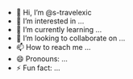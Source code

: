 - 👋 Hi, I’m @s-travelexic
- 👀 I’m interested in ...
- 🌱 I’m currently learning ...
- 💞️ I’m looking to collaborate on ...
- 📫 How to reach me ...
- 😄 Pronouns: ...
- ⚡ Fun fact: ...

<!---
s-travelexic/s-travelexic is a ✨ special ✨ repository because its `README.md` (this file) appears on your GitHub profile.
You can click the Preview link to take a look at your changes.
--->
